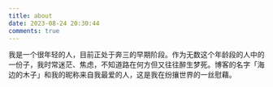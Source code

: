 ```yaml
---
title: about
date: 2023-08-24 20:30:44
comments: true
---
```


我是一个很年轻的人，目前正处于奔三的早期阶段。作为无数这个年龄段的人中的一份子，我时常迷茫、焦虑，不知道路在何方但又往往醉生梦死。博客的名字「海边的木子」和我的昵称来自我最爱的人，这是我在纷攘世界的一丝慰藉。
